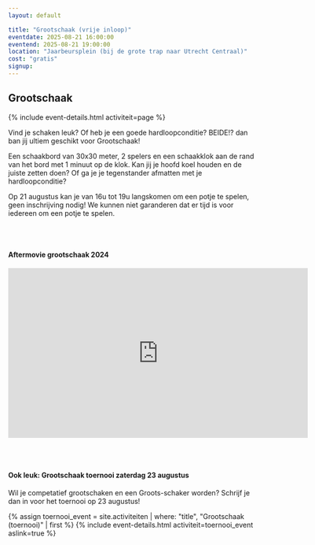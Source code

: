 ```yaml
---
layout: default

title: "Grootschaak (vrije inloop)"
eventdate: 2025-08-21 16:00:00
eventend: 2025-08-21 19:00:00
location: "Jaarbeursplein (bij de grote trap naar Utrecht Centraal)"
cost: "gratis"
signup:
---
```


## Grootschaak
{% include event-details.html activiteit=page %}

Vind je schaken leuk? Of heb je een goede hardloopconditie? BEIDE!? dan ban jij ultiem geschikt voor Grootschaak!

Een schaakbord van 30x30 meter, 2 spelers en een schaakklok aan de rand van het bord met 1 minuut op de klok. Kan jij je hoofd koel houden en de juiste zetten doen? Of ga je je tegenstander afmatten met je hardloopconditie?

Op 21 augustus kan je van 16u tot 19u langskomen om een potje te spelen, geen inschrijving nodig! We kunnen niet garanderen dat er tijd is voor iedereen om een potje te spelen.

<br/><br/>

#### Aftermovie grootschaak 2024
<iframe width="610" height="345" src="https://www.youtube.com/embed/fJ05JlkCUdo?si=EDuDARbaH_VCmxiT" title="YouTube video player" frameborder="0" allow="accelerometer; autoplay; clipboard-write; encrypted-media; gyroscope; picture-in-picture; web-share" referrerpolicy="strict-origin-when-cross-origin" allowfullscreen></iframe>

<br/><br/>

#### Ook leuk: Grootschaak toernooi zaterdag 23 augustus
Wil je competatief grootschaken en een Groots-schaker worden? Schrijf je dan in voor het toernooi op 23 augustus!

{% assign toernooi_event = site.activiteiten | where: "title", "Grootschaak (toernooi)" | first %}
{% include event-details.html activiteit=toernooi_event aslink=true %}
